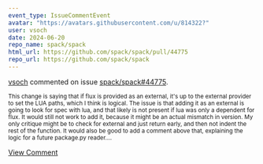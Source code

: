 ```yaml
---
event_type: IssueCommentEvent
avatar: "https://avatars.githubusercontent.com/u/814322?"
user: vsoch
date: 2024-06-20
repo_name: spack/spack
html_url: https://github.com/spack/spack/pull/44775
repo_url: https://github.com/spack/spack
---
```


<a href='https://github.com/vsoch' target='_blank'>vsoch</a> commented on issue <a href='https://github.com/spack/spack/pull/44775' target='_blank'>spack/spack#44775</a>.

<small>This change is saying that if flux is provided as an external, it's up to the external provider to set the LUA paths, which I think is logical. The issue is that adding it as an external is going to look for spec with lua, and that likely is not present if lua was only a dependent for flux. It would still not work to add it, because it might be an actual mismatch in version. My only critique might be to check for external and just return early, and then not indent the rest of the function. It would also be good to add a comment above that, explaining the logic for a future package.py reader....</small>

<a href='https://github.com/spack/spack/pull/44775' target='_blank'>View Comment</a>